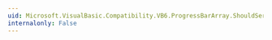 ```yaml
---
uid: Microsoft.VisualBasic.Compatibility.VB6.ProgressBarArray.ShouldSerializeIndex(System.Windows.Forms.ProgressBar)
internalonly: False
---
```

